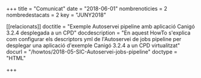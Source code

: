 +++
title             = "Comunicat"
date              = "2018-06-01"
nombrenoticies    = 2
nombredestacats   = 2
key               = "JUNY2018"

[[relacionats]]
doctitle          = "Exemple Autoservei pipeline amb aplicació Canigó 3.2.4 desplegada a un CPD"
docdescription    = "En aquest HowTo s'explica com configurar els descriptors yml de l'Autoservei de jobs pipeline per desplegar una aplicació d'exemple Canigó 3.2.4 a un CPD virtualitzat"
docurl            = "/howtos/2018-05-SIC-Autoservei-jobs-pipeline"
doctype           = "HTML"

+++
